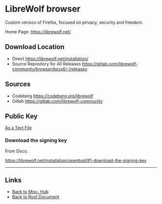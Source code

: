 # LibreWolf browser

Custom version of Firefox, focused on privacy, security and freedom.

Home Page: <https://librewolf.net/>

## Download Location
- Direct <https://librewolf.net/installation/>
- Source Repository for All Releases <https://gitlab.com/librewolf-community/browser/bsys6/-/releases>

## Sources
- Codeberg <https://codeberg.org/librewolf>
- Gitlab <https://gitlab.com/librewolf-community>

## Public Key

[As a Text File](./librewolf/CE3E9656CF4D164EE3EB71D173370A0B9E5516B0.asc.txt)

### Download the signing key

From Docs:

<https://librewolf.net/installation/openbsd/#1-download-the-signing-key>

----
<!-- Footer Begins Here -->
## Links

- [Back to Misc. Hub](./README.md)
- [Back to Root Document](../README.md)
